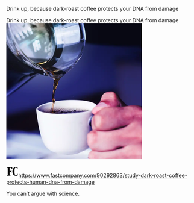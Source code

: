 Drink up, because dark-roast coffee protects your DNA from damage

Drink up, because dark-roast coffee protects your DNA from damage
![](../_resources/20712077797cdd58ec67044998b39281.png)

![](../_resources/3d6e28f80b2d39f042286ab6f74e0d33.png)https://www.fastcompany.com/90292863/study-dark-roast-coffee-protects-human-dna-from-damage

You can’t argue with science.